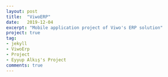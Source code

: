 ```yaml
---
layout: post
title:  "ViwoERP"
date:   2019-12-04
excerpt: "Mobile application project of Viwo's ERP solution"
project: true
tag:
- jekyll 
- ViwoErp
- Project
- Eyyup Alkış's Project
comments: true
---
```



